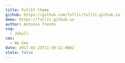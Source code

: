 ```yaml
---
title: FullIt theme
github: https://github.com/fullit/fullit.github.io
demo: https://fullit.github.io
author: Antonio Trento
ssg:
  - Jekyll
cms:
  - No Cms
date: 2017-03-23T11:59:12.000Z
stale: false
---
```

